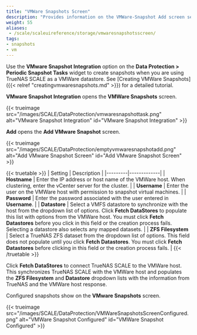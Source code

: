 ```yaml
---
title: "VMWare Snapshots Screen"
description: "Provides information on the VMWare-Snapshot Add screen settings and functions."
weight: 55
aliases:
 - /scale/scaleuireference/storage/vmwaresnapshotsscreen/
tags:
- snapshots
- vm
---
```


Use the **VMware Snapshot Integration** option on the **Data Protection > Periodic Snapshot Tasks** widget to create snapshots when you are using TrueNAS SCALE as a VMWare datastore.
See [Creating VMWare Snapshots]({{< relref "creatingvmwaresnapshots.md" >}}) for a detailed tutorial.

**VMware Snapshot Integration**  opens the **VMWare Snapshots** screen.  

{{< trueimage src="/images/SCALE/DataProtection/vmwaresnapshottask.png" alt="VMware Snapshot Integration" id="VMware Snapshot Integration" >}}  

**Add** opens the **Add VMware Snapshot** screen.

{{< trueimage src="/images/SCALE/DataProtection/emptyvmwaresnapshotadd.png" alt="Add VMware Snapshot Screen" id="Add VMware Snapshot Screen" >}}

{{< truetable >}}
| Setting | Description |
|---------|-------------|
| **Hostname** | Enter the IP address or host name of the VMWare host. When clustering, enter the vCenter server for the cluster. |
| **Username** | Enter the user on the VMWare host with permission to snapshot virtual machines. |
| **Password** | Enter the password associated with the user entered in **Username**. |
| **Datastore** | Select a VMFS datastore to synchronize with the host from the dropdown list of options. Click **Fetch DataStores** to populate this list with options from the VMWare host. You must click **Fetch Datastores** before you click in this field or the creation process fails. Selecting a datastore also selects any mapped datasets. |
| **ZFS Filesystem** | Select a TrueNAS ZFS dataset from the dropdown list of options. This field does not populate until you click **Fetch Datastores**. You must click **Fetch Datastores** before clicking in this field or the creation process fails. |
{{< /truetable >}}

Click **Fetch DataStores** to connect TrueNAS SCALE to the VMWare host.
This synchronizes TrueNAS SCALE with the VMWare host and populates the **ZFS Filesystem** and **Datastore** dropdown lists with the information from TrueNAS and the VMWare host response.

Configured snapshots show on the **VMware Snapshots** screen.

{{< trueimage src="/images/SCALE/DataProtection/VMWareSnapshotsScreenConfigured.png" alt="VMWare Snapshot Configured" id="VMWare Snapshot Configured" >}}
